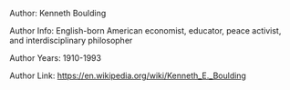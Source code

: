 Author: Kenneth Boulding

Author Info: English-born American economist, educator, peace activist, and interdisciplinary philosopher

Author Years: 1910-1993

Author Link: https://en.wikipedia.org/wiki/Kenneth_E._Boulding
